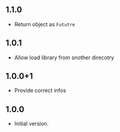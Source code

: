 ## 1.1.0

- Return object as `Fututre`

## 1.0.1

- Allow load library from snother direcotry

## 1.0.0+1

- Provide correct infos

## 1.0.0

- Initial version.
